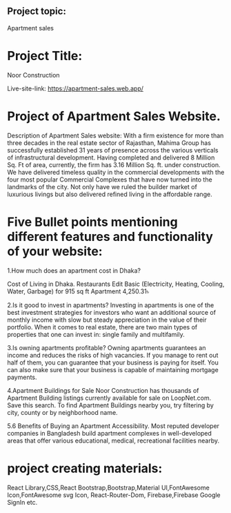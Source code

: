 ## Project topic:

Apartment sales

# Project Title:

Noor Construction

Live-site-link: https://apartment-sales.web.app/

# Project of Apartment Sales Website.

Description of Apartment Sales website:
With a firm existence for more than three decades in the real estate sector of Rajasthan, Mahima Group has successfully established 31 years of presence across the various verticals of infrastructural development. Having completed and delivered 8 Million Sq. Ft of area, currently, the firm has 3.16 Million Sq. ft. under construction. We have delivered timeless quality in the commercial developments with the four most popular Commercial Complexes that have now turned into the landmarks of the city. Not only have we ruled the builder market of luxurious livings but also delivered refined living in the affordable range.

# Five Bullet points mentioning different features and functionality of your website:

1.How much does an apartment cost in Dhaka?

Cost of Living in Dhaka.
Restaurants Edit
Basic (Electricity, Heating, Cooling, Water, Garbage) for 915 sq ft Apartment 4,250.31৳

2.Is it good to invest in apartments?
Investing in apartments is one of the best investment strategies for investors who want an additional source of monthly income with slow but steady appreciation in the value of their portfolio. When it comes to real estate, there are two main types of properties that one can invest in: single family and multifamily.

3.Is owning apartments profitable?
Owning apartments guarantees an income and reduces the risks of high vacancies. If you manage to rent out half of them, you can guarantee that your business is paying for itself. You can also make sure that your business is capable of maintaining mortgage payments.

4.Apartment Buildings for Sale
Noor Construction has thousands of Apartment Building listings currently available for sale on LoopNet.com. Save this search.
To find Apartment Buildings nearby you, try filtering by city, county or by neighborhood name.

5.6 Benefits of Buying an Apartment
Accessibility.
Most reputed developer companies in Bangladesh build apartment complexes in well-developed areas that offer various educational, medical, recreational facilities nearby.

# project creating materials:

React Library,CSS,React Bootstrap,Bootstrap,Material UI,FontAwesome Icon,FontAwesome svg Icon, React-Router-Dom, Firebase,Firebase Google SignIn etc.
